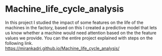 # Machine_life_cycle_analysis
In this project I studied the impact of some features on the life of the machines in the factory, based on this I created a predictive model that lets us know whether a machine would need attention based on the the feature values we provide.
You can the entire project explained with steps on the following link.  
https://mirankadri.github.io/Machine_life_cycle_analysis/
